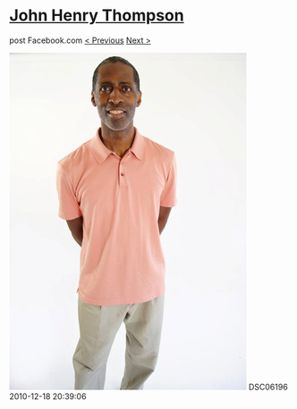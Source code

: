 # [John Henry Thompson](../README.md)
post Facebook.com
[< Previous](2010-12-18-14.md) [Next >](2010-12-18-16.md)

[![](../media/2010-12-18/Fam-2010-DSC06196.jpg)](../README.md)
DSC06196
2010-12-18 20:39:06